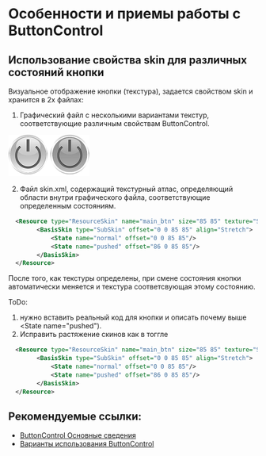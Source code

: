 # Особенности и приемы работы с ButtonControl

## Использование свойства skin для различных состояний кнопки

Визуальное отображение кнопки (текстура), задается свойством skin и хранится в 2х файлах:

1. Графический файл с несколькими вариантами текстур, соответствующие различным свойствам ButtonControl.

![](screenshots/SKIN_IDVP_comp_01.png)

2. Файл skin.xml, содержащий текстурный атлас, определяющий области внутри графического файла, соответствующие определенным состояниям.

```xml
  <Resource type="ResourceSkin" name="main_btn" size="85 85" texture="SKIN_IDVP_comp_01.png">
        <BasisSkin type="SubSkin" offset="0 0 85 85" align="Stretch">
            <State name="normal" offset="0 0 85 85"/>
            <State name="pushed" offset="86 0 85 85"/>
        </BasisSkin>
  </Resource>
```

После того, как текстуры определены, при смене состояния кнопки автоматически меняется и текстура соответсвующая этому состоянию.

ToDo:

1. нужно вставить реальный код для кнопки и описать почему выше <State name="pushed").
2. Исправить растяжение скинов как в тоггле

```xml
  <Resource type="ResourceSkin" name="main_btn" size="85 85" texture="SKIN_IDVP_comp_01.png">
        <BasisSkin type="SubSkin" offset="0 0 85 85" align="Stretch">
            <State name="normal" offset="0 0 85 85"/>
            <State name="pushed" offset="86 0 85 85"/>
        </BasisSkin>
  </Resource>
```



## Рекомендуемые ссылки:

- [ButtonControl Основные сведения](README.md)
- [Варианты использования ButtonControl](README.md)




